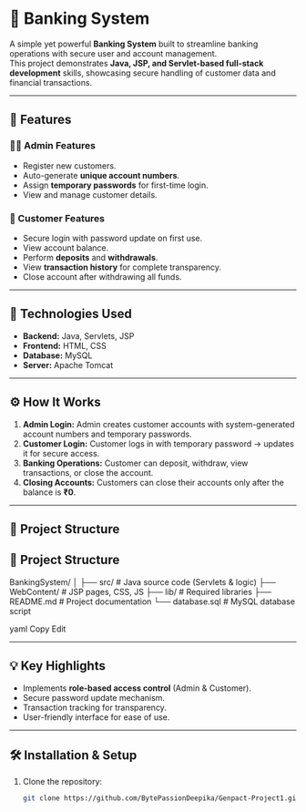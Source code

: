 # 🏦 Banking System

A simple yet powerful **Banking System** built to streamline banking operations with secure user and account management.  
This project demonstrates **Java, JSP, and Servlet-based full-stack development** skills, showcasing secure handling of customer data and financial transactions.

---

## 📌 Features

### 👩‍💼 Admin Features
- Register new customers.
- Auto-generate **unique account numbers**.
- Assign **temporary passwords** for first-time login.
- View and manage customer details.

### 👤 Customer Features
- Secure login with password update on first use.
- View account balance.
- Perform **deposits** and **withdrawals**.
- View **transaction history** for complete transparency.
- Close account after withdrawing all funds.

---

## 🚀 Technologies Used
- **Backend:** Java, Servlets, JSP
- **Frontend:** HTML, CSS
- **Database:** MySQL
- **Server:** Apache Tomcat

---

## ⚙️ How It Works
1. **Admin Login:** Admin creates customer accounts with system-generated account numbers and temporary passwords.
2. **Customer Login:** Customer logs in with temporary password → updates it for secure access.
3. **Banking Operations:** Customer can deposit, withdraw, view transactions, or close the account.
4. **Closing Accounts:** Customers can close their accounts only after the balance is **₹0**.

---

## 📂 Project Structure
## 📂 Project Structure
BankingSystem/
│
├── src/ # Java source code (Servlets & logic)
├── WebContent/ # JSP pages, CSS, JS
├── lib/ # Required libraries
├── README.md # Project documentation
└── database.sql # MySQL database script

yaml
Copy
Edit

---

## 💡 Key Highlights
- Implements **role-based access control** (Admin & Customer).
- Secure password update mechanism.
- Transaction tracking for transparency.
- User-friendly interface for ease of use.

---

## 🛠️ Installation & Setup
1. Clone the repository:
   ```bash
   git clone https://github.com/BytePassionDeepika/Genpact-Project1.git
